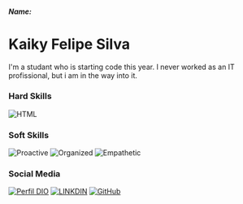 ##### Name:

# Kaiky Felipe Silva
I'm a studant who is starting code this year. I never worked as an IT profissional, but i am in the way into it.

### Hard Skills
![HTML](https://img.shields.io/badge/HTML-red)


### Soft Skills
![Proactive](https://img.shields.io/badge/Proactive-blue)
![Organized](https://img.shields.io/badge/Organized-red)
![Empathetic](https://img.shields.io/badge/Empathetic-blue)

### Social Media
[![Perfil DIO](https://img.shields.io/badge/DIO/PERFIL-darkblue)](https://www.dio.me/users/2004kfs)
[![LINKDIN](https://img.shields.io/badge/Linkdin-blue)](www.linkedin.com/in/kaiky-felipe)
[![GitHub](https://img.shields.io/badge/GitHub-black)](https://github.com/KaikyCode)

